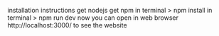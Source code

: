 installation instructions
get nodejs
get npm
in terminal > npm install
in terminal > npm run dev
now you can open in web browser http://localhost:3000/ to see the website
